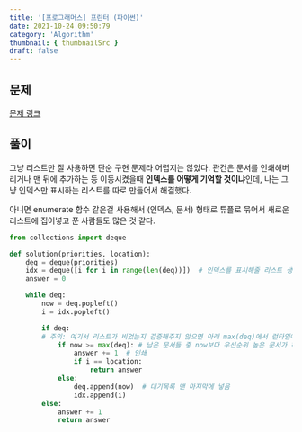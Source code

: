 ```yaml
---
title: '[프로그래머스] 프린터 (파이썬)'
date: 2021-10-24 09:50:79
category: 'Algorithm'
thumbnail: { thumbnailSrc }
draft: false
---
```




## 문제

[문제 링크](https://programmers.co.kr/learn/courses/30/lessons/42587)



## 풀이

그냥 리스트만 잘 사용하면 단순 구현 문제라 어렵지는 않았다. 관건은 문서를 인쇄해버리거나 맨 뒤에 추가하는 등 이동시켰을때 **인덱스를 어떻게 기억할 것이냐**인데,  나는 그냥 인덱스만 표시하는 리스트를 따로 만들어서 해결했다. 

아니면 enumerate 함수 같은걸 사용해서 (인덱스, 문서) 형태로 튜플로 묶어서 새로운 리스트에 집어넣고 푼 사람들도 많은 것 같다.



```python
from collections import deque

def solution(priorities, location):
    deq = deque(priorities)
    idx = deque([i for i in range(len(deq))])  # 인덱스를 표시해줄 리스트 생성 
    answer = 0

    while deq:
        now = deq.popleft()
        i = idx.popleft()

        if deq:  
        # 주의: 여기서 리스트가 비었는지 검증해주지 않으면 아래 max(deq)에서 런타임에러 발생
            if now >= max(deq): # 남은 문서들 중 now보다 우선순위 높은 문서가 하나도 없다면
                answer += 1  # 인쇄            
                if i == location:
                    return answer
            else: 
                deq.append(now)  # 대기목록 맨 마지막에 넣음  
                idx.append(i)        
        else:
            answer += 1
            return answer    
```

